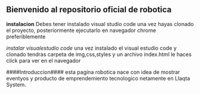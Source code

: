 ## Bienvenido al repositorio oficial de robotica
**instalacion**
Debes tener instalado visual studio code una vez hayas clonado el proyecto, posteriormente ejecutarlo en navegador chrome preferiblemente

*instalar visualestudio code*
una vez instalado el visual estudio code y clonado tendras carpeta de img,css,styles y un archivo index.html le haces click para ver en el navegador

####Introduccion####
esta pagina robotica nace con idea de mostrar eventyos y producto de emprendemiento tecnologico netamente en Llaqta System.